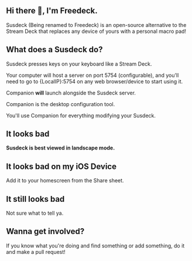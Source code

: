 ## Hi there 👋, I'm Freedeck.
Susdeck (Being renamed to Freedeck) is an open-source alternative to the Stream Deck that replaces any device of yours with a personal macro pad!

## What does a Susdeck do?
Susdeck presses keys on your keyboard like a Stream Deck. 

Your computer will host a server on port 5754 (configurable), and you'll need to go to {LocalIP}:5754 on any web browser/device to start using it.

Companion **will** launch alongside the Susdeck server. 

Companion is the desktop configuration tool. 

You'll use Companion for everything modifying your Susdeck.

## It looks bad
**Susdeck is best viewed in landscape mode.**

## It looks bad on my iOS Device
Add it to your homescreen from the Share sheet.

## It still looks bad
Not sure what to tell ya.

## Wanna get involved?
If you know what you're doing and find something or add something, do it and make a pull request!
